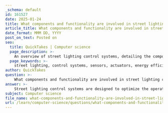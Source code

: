 ```yaml
---
_schema: default
id: 161527
date: 2025-01-24
title: What components and functionality are involved in street lighting control systems, and how do sensors and actuators contribute to the process?
article_title: What components and functionality are involved in street lighting control systems, and how do sensors and actuators contribute to the process?
date_format: MMM DD, YYYY
post_on_text: Posted on
seo:
  title: QuickTakes | Computer science
  page_description: >-
    An overview of street lighting control systems, detailing the components such as sensors and actuators, their functionalities, and how they contribute to energy efficiency and improved urban safety.
  page_keywords: >-
    street lighting, control systems, sensors, actuators, energy efficiency, smart city, ambient light detection, occupancy detection, environmental monitoring, maintenance alerts, data analysis, safety, remote control
author: QuickTakes
question: >-
    What components and functionality are involved in street lighting control systems, and how do sensors and actuators contribute to the process?
answer: >-
    Street lighting control systems are designed to optimize the operation of street lights, ensuring they function efficiently and effectively while minimizing energy consumption. The key components and functionalities involved in these systems include:\n\n### Components of Street Lighting Control Systems\n\n1. **Sensors**:\n   - **Light Sensors**: These detect ambient light levels and determine when to turn street lights on or off based on the presence or absence of daylight. This helps conserve energy by ensuring lights are only active when necessary.\n   - **Occupancy Sensors**: These sensors can detect the presence of pedestrians or vehicles, allowing for adaptive lighting that increases brightness when movement is detected and dims or turns off when the area is unoccupied.\n   - **Environmental Sensors**: These may include weather sensors that can adjust lighting based on conditions such as fog or rain, enhancing visibility and safety.\n\n2. **Actuators**:\n   - Actuators are responsible for physically controlling the street lights based on signals received from the sensors. They can turn lights on or off, adjust brightness levels, or even change the color of the light in some advanced systems.\n\n3. **Control Units**:\n   - These units process the data received from the sensors and send commands to the actuators. They can be programmed to follow specific lighting schedules or respond dynamically to real-time conditions.\n\n4. **Communication Systems**:\n   - Many modern street lighting systems utilize wireless communication technologies to allow for remote monitoring and control. This can include integration with smart city infrastructure, enabling centralized management of multiple street lights.\n\n5. **Power Supply**:\n   - A reliable power supply is essential for the operation of street lighting systems. This may include traditional electrical connections or renewable energy sources such as solar panels.\n\n### Functionality of Street Lighting Control Systems\n\n- **Energy Efficiency**: By using sensors to monitor light levels and occupancy, street lighting control systems can significantly reduce energy consumption. Lights can be dimmed or turned off when not needed, leading to lower electricity costs and reduced environmental impact.\n  \n- **Safety and Security**: The integration of occupancy sensors enhances safety by ensuring that lights are activated in response to movement, which can deter crime and improve visibility for pedestrians and drivers.\n\n- **Maintenance Alerts**: Advanced systems can include diagnostics that monitor the health of the lighting fixtures, alerting maintenance personnel when a light is malfunctioning or needs replacement.\n\n- **Data Collection and Analysis**: Many systems can collect data on usage patterns, which can be analyzed to optimize lighting schedules and improve overall system performance.\n\n### Contribution of Sensors and Actuators\n\n- **Sensors** play a crucial role in the functionality of street lighting control systems by providing real-time data about environmental conditions. For instance, light sensors ensure that street lights are only operational during dark hours, while occupancy sensors adjust lighting based on human activity.\n\n- **Actuators** respond to the signals from sensors, enabling the physical changes in the lighting system. They ensure that the street lights operate according to the commands issued by the control unit, effectively implementing the decisions made based on sensor data.\n\nIn summary, street lighting control systems leverage the capabilities of sensors and actuators to create a responsive, energy-efficient, and safe lighting environment. By integrating these components, cities can enhance public safety, reduce energy costs, and contribute to sustainable urban development.
subject: Computer science
file_name: what-components-and-functionality-are-involved-in-street-lighting-control-systems-and-how-do-sensors-and-actuators-contribute-to-the-process.md
url: /learn/computer-science/questions/what-components-and-functionality-are-involved-in-street-lighting-control-systems-and-how-do-sensors-and-actuators-contribute-to-the-process
---
```


&nbsp;